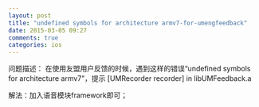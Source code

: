 ```yaml
---
layout: post
title: "undefined symbols for architecture armv7-for-umengfeedback"
date: 2015-03-05 09:27
comments: true
categories: ios
---
```


问题描述： 在使用友盟用户反馈的时候，遇到这样的错误“undefined symbols for architecture armv7”，提示 [UMRecorder recorder] in libUMFeedback.a

解法：加入语音模块framework即可；